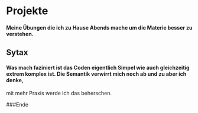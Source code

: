 # Projekte
#### Meine Übungen die ich zu Hause Abends mache um die Materie besser zu verstehen.

## Sytax 
#### Was mach faziniert ist das Coden eigentlich Simpel wie auch gleichzeitig extrem komplex ist. Die Semantik verwirrt mich noch ab und zu aber ich denke,
mit mehr Praxis werde ich das beherschen.

###Ende

